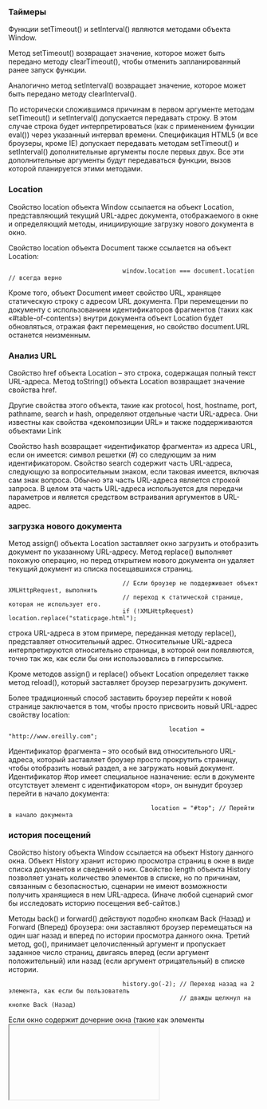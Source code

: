 ### Таймеры
Функции setTimeout() и setInterval() являются методами объекта Window.

Метод setTimeout() возвращает значение, которое может быть передано методу clearTimeout(), чтобы отменить
запланированный ранее запуск функции.

Аналогично метод setInterval() возвращает значение, которое может быть передано методу clearInterval().

По исторически сложившимся причинам в первом аргументе методам setTimeout() и setInterval() допускается
передавать строку. В этом случае строка будет интерпретироваться (как с применением функции eval()) через
указанный интервал времени. Спецификация HTML5 (и все броузеры, кроме IE) допускает передавать методам
setTimeout() и setInterval() дополнительные аргументы после первых двух. Все эти дополнительные аргументы
будут передаваться функции, вызов которой планируется этими методами. 

### Location
Свойство location объекта Window ссылается на объект Location, представляющий текущий URL-адрес документа,
отображаемого в окне и определяющий методы, инициирующие загрузку нового документа в окно.

Свойство location объекта Document также ссылается на объект Location:

                                    window.location === document.location // всегда верно

Кроме того, объект Document имеет свойство URL, хранящее статическую строку с адресом URL документа.
При перемещении по документу с использованием идентификаторов фрагментов (таких как «#table-of-contents») внутри
документа объект Location будет обновляться, отражая факт перемещения, но свойство document.URL останется неизменным.

### Анализ URL
Свойство href объекта Location – это строка, содержащая полный текст URL-адреса. 
Метод toString() объекта Location возвращает значение свойства href.

Другие свойства этого объекта, такие как protocol, host, hostname, port, pathname, search и hash, определяют
отдельные части URL-адреса. Они известны как свойства «декомпозиции URL» и также поддерживаются объектами Link

Свойство hash возвращает «идентификатор фрагмента» из адреса URL, если он имеется: символ решетки (#) со следующим
за ним идентификатором. Свойство search содержит часть URL-адреса, следующую за вопросительным знаком, если таковая
имеется, включая сам знак вопроса. Обычно эта часть URL-адреса является строкой запроса. В целом эта часть URL-адреса
используется для передачи параметров и является средством встраивания аргументов в URL-адрес.

### загрузка нового документа
Метод assign() объекта Location заставляет окно загрузить и отобразить документ по указанному URL-адресу.
Метод replace() выполняет похожую операцию, но перед открытием нового документа он удаляет текущий документ
из списка посещавшихся страниц.

                                    // Если броузер не поддерживает объект XMLHttpRequest, выполнить
                                    // переход к статической странице, которая не использует его.
                                    if (!XMLHttpRequest) location.replace("staticpage.html");

строка URL-адреса в этом примере, переданная методу replace(), представляет относительный адрес. Относительные
URL-адреса интерпретируются относительно страницы, в которой они появляются, точно так же, как если бы они использовались в гиперссылке.

Кроме методов assign() и replace() объект Location определяет также метод reload(), который заставляет броузер
перезагрузить документ.

Более традиционный способ заставить броузер перейти к новой странице заключается в том, чтобы просто присвоить
новый URL-адрес свойству location:

                                                 location = "http://www.oreilly.com";

Идентификатор фрагмента – это особый вид относительного URL-адреса, который заставляет броузер просто прокрутить
страницу, чтобы отобразить новый раздел, а не загружать новый документ. Идентификатор #top имеет специальное
назначение: если в документе отсутствует элемент с идентификатором «top», он вынудит броузер перейти в начало
документа: 

                                            location = "#top"; // Перейти в начало документа

### история посещений
Свойство history объекта Window ссылается на объект History данного окна. Объект History хранит историю просмотра
страниц в окне в виде списка документов и сведений о них. Свойство length объекта History позволяет узнать
количество элементов в списке, но по причинам, связанным с безопасностью, сценарии не имеют возможности получить
хранящиеся в нем URL-адреса. (Иначе любой сценарий смог бы исследовать историю посещения веб-сайтов.)

Методы back() и forward() действуют подобно кнопкам Back (Назад) и Forward (Вперед) броузера: они заставляют
броузер перемещаться на один шаг назад и вперед по истории просмотра данного окна. Третий метод, go(), принимает
целочисленный аргумент и пропускает заданное число страниц, двигаясь вперед (если аргумент положительный) или назад
(если аргумент отрицательный) в списке истории.

                                    history.go(-2); // Переход назад на 2 элемента, как если бы пользователь 
                                                    // дважды щелкнул на кнопке Back (Назад)

Если окно содержит дочерние окна (такие как элементы <iframe>, истории посещений в дочерних окнах хронологически
чередуются с историей посещений в главном окне. То есть вызов history.back() (например) в главном окне может
вызвать переход назад, к ранее отображавшемуся документу, в одном из дочерних окон, оставив главное окно в текущем
состоянии.

### объект Navigator
Свойство navigator объекта Window ссылается на объект Navigator, содержащий общую информацию о номере версии
и о производителе броузера. 

Объект Navigator имеет четыре свойства, предоставляющих информацию о версии работающего броузера:
 - appName - название браузера
 - appVersion
 - userAgent - Строка, которую броузер посылает в http-заголовке USER-AGENT. Поскольку это свойство содержит
   больше информации, именно оно обычно используется для определения типа броузера.
 - platform - Строка, идентифицирующая операционную систему, в которой работает броузер.

объект Navigator имеет еще несколько свойств и методов:
 - onLine - определяет, подключен ли броузер к сети.
 - geolocation - Объект Geolocation, определяющий API для выяснения географического положения пользователя.
 - cookiesEnabled() - метод, который должен возвращать true, если броузер способен сохранять cookies.
 - connection - содержащий информацию о системном подключении, таких как текущая пропускная способность пользовательского устройства или определено ли соеденение.

### объект Screen
Свойство screen объекта Window ссылается на объект Screen, предоставляющий информацию о размере экрана на стороне
пользователя и доступном количестве цветов. Свойства width и height возвращают размер экрана в пикселах. Свойства
availWidth и availHeight возвращают фактически доступный размер экрана; Свойство colorDepth возвращает количество
битов на пиксел, определяющих цвет.

### диалоги
Объект Window обладает тремя методами для отображения простейших диалогов:
 - alert() - выводит сообщение и ожидает, пока пользователь закроет диалоговое окно.
 - confirm() - предлагает пользователю щелкнуть на кнопке OK или Cancel и возвращает логическое значение.
 - prompt() - выводит сообщение, ждет ввода строки пользователем и возвращает эту строку.

В объекте Window имеется более сложный метод, showModalDialog()

### работа с несколькими окнами и фреймами
Единственное окно веб-броузера может содержать несколько вкладок. Каждая вкладка является независимым контекстом
просмотра. Каждая имеет собственный объект Window, и каждая изолирована от всех остальных. Сценарий, выполняющийся
в одной вкладке, обычно даже не имеет возможности узнать о существовании других вкладок, и тем более не имеет
возможности взаимодействовать с их объектами Window или манипулировать содержащимися в них документами.

Но окна не всегда изолированы друг от друга. Сценарий в одном окне или вкладке может открывать новые окна
или вкладки, и в этом случае окна могут взаимодействовать друг с другом и с находящимися в них документами
(с учетом ограничений, накладываемых политикой общего происхождения).

HTML-документы могут содержать вложенные документы, используя для этого элементы <iframe>. Элемент <iframe> создает
вложенный контекст просмотра, представленный отдельным объектом Window.

Вложенные контексты просмотра не изолированы друг от друга, как обычно бывают изолированы независимые
вкладки. Сценарий, выполняющийся в одном фрейме, всегда имеет доступ к вмещающим и вложенным фреймам,
и только политика общего происхождения может не позволять сценарию просматривать документы в этих фреймах.

### открытие и закрытие окон
Открыть новое окно веб-броузера (или вкладку, что обычно зависит от настроек броузера) можно с помощью
метода open() объекта Window. Метод Window.open() загружает документ по указанному URL-адресу в новое или в существующее окно и возвращает объект Window, представляющий это окно. Этот объект позволяет сослаться
в JavaScript-коде на новое окно. Он принимает четыре необязательных
аргумента:
 - URL-адрес документа, отображаемого в новом окне. Если этот аргумент отсутствует, то будет открыт
   специальный URL пустой страницы about:blank.
 
 - строка с именем окна. Если окно с указанным именем уже существует (и сценарию разрешено просматривать
   содержимое этого окна), используется это существующее окно. Иначе создается новое окно и ему присваивается
   указанное имя. Если этот аргумент опущен, будет использовано специальное имя «_blank», т. е. будет открыто
   новое неименованное окно. 

   сценарии не могут просто так указывать имена окон и не могут получать контроль над окнами, используемыми
   другими веб-приложениями: они могут указывать имена только тех существующих окон, которыми им «разрешено
   управлять. Проще говоря, сценарий может указать имя существующего окна, только если это окно содержит
   документ, происходящий из того же источника, или если это окно было открыто самим сценарием (или рекурсивно
   открытым окном, которое открыло это окно). Кроме того, если одно окно является фреймом, вложенным в другое
   окно, сценарии в любом из них получают возможность управлять другим окном. 

 - Третий необязательный аргумент open() – это список параметров, определяющих размер и видимые элементы
   графического пользовательского интерфейса нового окна. Если опустить этот аргумент, окно получает размер
   по умолчанию и полный набор графических элементов.
   
 - логическое значение, определяющее, должен ли URL-адрес, указанный в первом аргументе, заменить текущую
   запись в истории просмотра окна (true) или требуется создать новую запись (false).